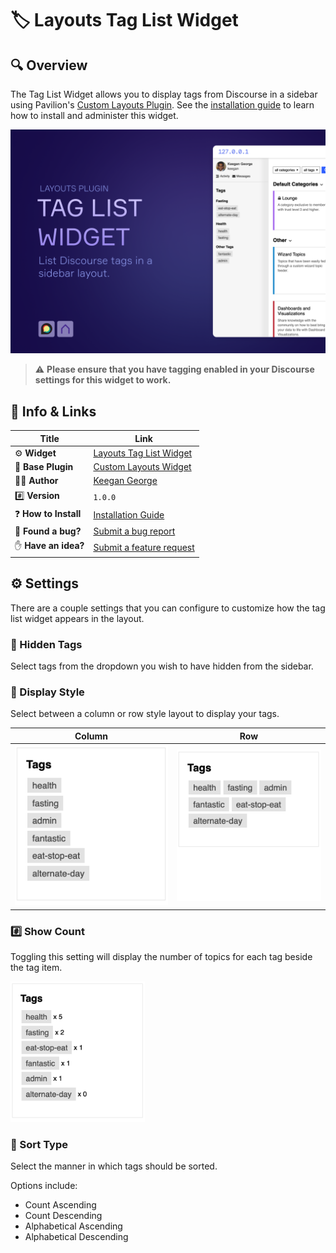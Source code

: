 # 🏷️ Layouts Tag List Widget

## 🔍 Overview

The Tag List Widget allows you to display tags from Discourse in a sidebar using Pavilion's [Custom Layouts Plugin](https://meta.discourse.org/t/custom-layouts-plugin/55208). See the [installation guide](https://thepavilion.io/t/installation-and-setup/3200) to learn how to install and administer this widget.

![Banner Image](screenshots/cover.png)

> ⚠️ **Please ensure that you have tagging enabled in your Discourse settings for this widget to work.**

## 🔗 Info &amp; Links

| Title                 | Link                                                                              |
| --------------------- | --------------------------------------------------------------------------------- |
| ⚙️ **Widget**         | [Layouts Tag List Widget](https://github.com/paviliondev/layouts-tag-list-widget) |
| 🔌 **Base Plugin**    | [Custom Layouts Widget](https://meta.discourse.org/t/custom-layouts-plugin/55208) |
| 👨‍💻 **Author**         | [Keegan George](https://github.com/keegangeorge/)                                 |
| #️⃣ **Version**        | `1.0.0`                                                                           |
| ❓ **How to Install** | [Installation Guide](https://thepavilion.io/t/installation-and-setup/3200)        |
| 🐛 **Found a bug?**   | [Submit a bug report](https://thepavilion.io/w/bug-report/steps/intro)            |
| ✋ **Have an idea?**  | [Submit a feature request](https://thepavilion.io/w/bug-report/steps/intro)       |

## ⚙️ Settings

There are a couple settings that you can configure to customize how the tag list widget appears in the layout.

### 🙈 Hidden Tags

Select tags from the dropdown you wish to have hidden from the sidebar.

### 📄 Display Style

Select between a column or row style layout to display your tags.

| Column                            | Row                         |
| --------------------------------- | --------------------------- |
| ![Column](screenshots/column.png) | ![Row](screenshots/row.png) |

### #️⃣ Show Count

Toggling this setting will display the number of topics for each tag beside the tag item.

<img src="screenshots/count.png" width="215">

### 📶 Sort Type

Select the manner in which tags should be sorted.

Options include:

- Count Ascending
- Count Descending
- Alphabetical Ascending
- Alphabetical Descending
